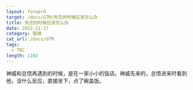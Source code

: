 ```yaml
---
layout: forward
target: /docs/GTM/失恋的时候应该怎么办
title: 失恋的时候应该怎么办
date: 2022-11-17
category: 银魂
cat_url: /docs/GTM
tags: 
  - TBC
length: 1102
---
```


神威和总悟再遇到的时候，是在一家小小的饭店。神威先来的，总悟进来时看到他，没什么反应，直接坐下，点了碗盖饭。
